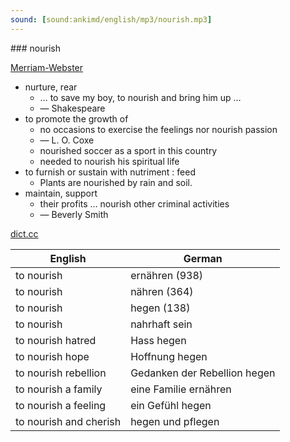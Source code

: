 ```yaml
---
sound: [sound:ankimd/english/mp3/nourish.mp3]
---
```


\### nourish

[Merriam-Webster](https://www.merriam-webster.com/dictionary/nourish)

- nurture, rear
    - … to save my boy, to nourish and bring him up …
    - — Shakespeare
- to promote the growth of
    - no occasions to exercise the feelings nor nourish passion
    - — L. O. Coxe
    - nourished soccer as a sport in this country
    - needed to nourish his spiritual life
- to furnish or sustain with nutriment : feed
    - Plants are nourished by rain and soil.
- maintain, support
    - their profits … nourish other criminal activities
    - — Beverly Smith

[dict.cc](https://www.dict.cc/nourish)

| English        | German       |
| -------------- | ------------ |
| to nourish | ernähren (938) |
| to nourish | nähren (364) |
| to nourish | hegen (138) |
| to nourish | nahrhaft sein |
| to nourish hatred | Hass hegen |
| to nourish hope | Hoffnung hegen |
| to nourish rebellion | Gedanken der Rebellion hegen |
| to nourish a family | eine Familie ernähren |
| to nourish a feeling | ein Gefühl hegen |
| to nourish and cherish | hegen und pflegen |
